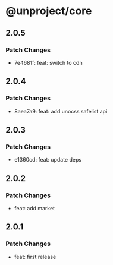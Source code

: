 # @unproject/core

## 2.0.5

### Patch Changes

- 7e4681f: feat: switch to cdn

## 2.0.4

### Patch Changes

- 8aea7a9: feat: add unocss safelist api

## 2.0.3

### Patch Changes

- e1360cd: feat: update deps

## 2.0.2

### Patch Changes

- feat: add market

## 2.0.1

### Patch Changes

- feat: first release
